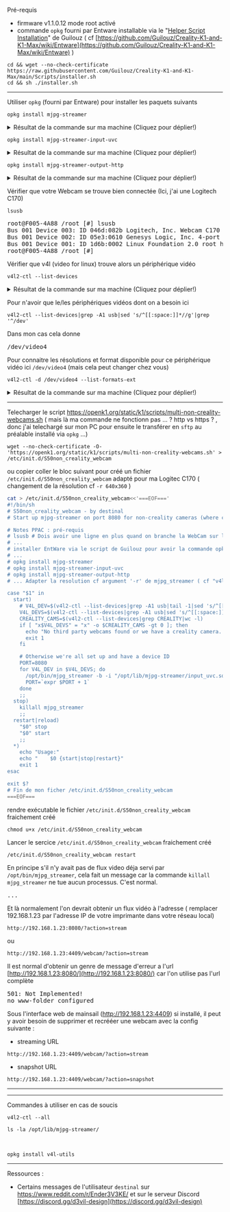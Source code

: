
Pré-requis
- firmware v1.1.0.12 mode root activé
- commande `opkg` fourni par Entware installable via le "[Helper Script Installation](https://github.com/Guilouz/Creality-K1-and-K1-Max/wiki/Helper-Script-Installation)" de Guilouz ( cf  [https://github.com/Guilouz/Creality-K1-and-K1-Max/wiki/Entware](https://github.com/Guilouz/Creality-K1-and-K1-Max/wiki/Entware) )
~~~
cd && wget --no-check-certificate https://raw.githubusercontent.com/Guilouz/Creality-K1-and-K1-Max/main/Scripts/installer.sh
cd && sh ./installer.sh
~~~

---

Utiliser `opkg` (fourni par Entware) pour installer les paquets suivants
~~~
opkg install mjpg-streamer
~~~
<details>
 <summary>Résultat de la commande sur ma machine (Cliquez pour déplier!)</summary>
<pre>
root@F005-4A88 /root [#] opkg install mjpg-streamer
Installing mjpg-streamer (1.0.0-6) to root...
Downloading http://bin.entware.net/mipselsf-k3.4/mjpg-streamer_1.0.0-6_mipsel-3.4.ipk
Installing libjpeg-turbo (2.1.4-2) to root...
Downloading http://bin.entware.net/mipselsf-k3.4/libjpeg-turbo_2.1.4-2_mipsel-3.4.ipk
Installing libiconv-full (1.17-1) to root...
Downloading http://bin.entware.net/mipselsf-k3.4/libiconv-full_1.17-1_mipsel-3.4.ipk
Installing libv4l (1.22.1-1) to root...
Downloading http://bin.entware.net/mipselsf-k3.4/libv4l_1.22.1-1_mipsel-3.4.ipk
Configuring libiconv-full.
Configuring libjpeg-turbo.
Configuring libv4l.
Configuring mjpg-streamer.
root@F005-4A88 /root [#] 
</pre>
</details>

~~~
opkg install mjpg-streamer-input-uvc
~~~
<details>
 <summary>Résultat de la commande sur ma machine (Cliquez pour déplier!)</summary>
<pre>
// A FAIRE
</pre>
</details>

~~~
opkg install mjpg-streamer-output-http
~~~
<details>
 <summary>Résultat de la commande sur ma machine (Cliquez pour déplier!)</summary>
<pre>
root@F005-4A88 /root [#] opkg install mjpg-streamer-output-http
Installing mjpg-streamer-output-http (1.0.0-6) to root...
Downloading http://bin.entware.net/mipselsf-k3.4/mjpg-streamer-output-http_1.0.0-6_mipsel-3.4.ipk
Configuring mjpg-streamer-output-http.
root@F005-4A88 /root [#] ll /opt/lib/mjpg-streamer/
total 56
drwxr-xr-x    2 root     root          4096 Feb  6 02:09 ./
drwxr-xr-x    6 root     root          4096 Sep  1 21:07 ../
-rw-r--r--    1 root     root         12016 Sep  1 21:07 input_http.so
-rw-r--r--    1 root     root         35760 Sep  1 21:07 output_http.so
root@F005-4A88 /root [#] /etc/init.d/S50non_creality_webcam restart
killall: mjpg_streamer: no process killed
root@F005-4A88 /root [#] 
</pre>
</details>

Vérifier que votre Webcam se trouve bien connectée (Ici, j'ai une Logitech C170)
~~~
lsusb
~~~
<pre>
root@F005-4A88 /root [#] lsusb
Bus 001 Device 003: ID 046d:082b Logitech, Inc. Webcam C170
Bus 001 Device 002: ID 05e3:0610 Genesys Logic, Inc. 4-port hub
Bus 001 Device 001: ID 1d6b:0002 Linux Foundation 2.0 root hub
root@F005-4A88 /root [#] 
</pre>


Vérifier que v4l (video for linux) trouve alors un périphérique vidéo
~~~
v4l2-ctl --list-devices
~~~
<details>
 <summary>Résultat de la commande sur ma machine (Cliquez pour déplier!)</summary>
<pre>
root@F005-4A88 /root [#] v4l2-ctl --list-devices
jz-rot ():
	/dev/video0

Webcam C170 (1.2):
	/dev/media0

Dummy video device (0x0000) (platform:v4l2loopback-000):
	/dev/video3

Webcam C170 (usb-13500000.otg_new-1.2):
	/dev/video4

vpu-felix (vpu-felix):
	/dev/video2

vpu-helix (vpu-helix):
	/dev/video1

root@F005-4A88 /root [#] 
</pre>
</details>

Pour n'avoir que le/les périphériques vidéos dont on a besoin ici
~~~
v4l2-ctl --list-devices|grep -A1 usb|sed 's/^[[:space:]]*//g'|grep '^/dev'
~~~
Dans mon cas cela donne
<pre>
/dev/video4
</pre>


Pour connaitre les résolutions et format disponible pour ce périphérique vidéo ici `/dev/video4` (mais cela peut changer chez vous)
~~~
v4l2-ctl -d /dev/video4 --list-formats-ext
~~~
<details>
 <summary>Résultat de la commande sur ma machine (Cliquez pour déplier!)</summary>
<pre>
root@F005-4A88 /root [#] v4l2-ctl -d /dev/video4 --list-formats-ext
ioctl: VIDIOC_ENUM_FMT
	Type: Video Capture

	[0]: 'YUYV' (YUYV 4:2:2)
		Size: Discrete 640x480
			Interval: Discrete 0.033s (30.000 fps)
			Interval: Discrete 0.067s (15.000 fps)
		Size: Discrete 352x288
			Interval: Discrete 0.033s (30.000 fps)
			Interval: Discrete 0.067s (15.000 fps)
		Size: Discrete 320x240
			Interval: Discrete 0.033s (30.000 fps)
			Interval: Discrete 0.067s (15.000 fps)
		Size: Discrete 176x144
			Interval: Discrete 0.033s (30.000 fps)
			Interval: Discrete 0.067s (15.000 fps)
		Size: Discrete 160x120
			Interval: Discrete 0.033s (30.000 fps)
			Interval: Discrete 0.067s (15.000 fps)
		Size: Discrete 544x288
			Interval: Discrete 0.033s (30.000 fps)
			Interval: Discrete 0.067s (15.000 fps)
		Size: Discrete 432x240
			Interval: Discrete 0.033s (30.000 fps)
			Interval: Discrete 0.067s (15.000 fps)
		Size: Discrete 320x176
			Interval: Discrete 0.033s (30.000 fps)
			Interval: Discrete 0.067s (15.000 fps)
		Size: Discrete 640x360
			Interval: Discrete 0.033s (30.000 fps)
			Interval: Discrete 0.067s (15.000 fps)
	[1]: 'MJPG' (Motion-JPEG, compressed)
		Size: Discrete 640x480
			Interval: Discrete 0.033s (30.000 fps)
			Interval: Discrete 0.067s (15.000 fps)
		Size: Discrete 352x288
			Interval: Discrete 0.033s (30.000 fps)
			Interval: Discrete 0.067s (15.000 fps)
		Size: Discrete 320x240
			Interval: Discrete 0.033s (30.000 fps)
			Interval: Discrete 0.067s (15.000 fps)
		Size: Discrete 176x144
			Interval: Discrete 0.033s (30.000 fps)
			Interval: Discrete 0.067s (15.000 fps)
		Size: Discrete 160x120
			Interval: Discrete 0.033s (30.000 fps)
			Interval: Discrete 0.067s (15.000 fps)
		Size: Discrete 544x288
			Interval: Discrete 0.033s (30.000 fps)
			Interval: Discrete 0.067s (15.000 fps)
		Size: Discrete 432x240
			Interval: Discrete 0.033s (30.000 fps)
			Interval: Discrete 0.067s (15.000 fps)
		Size: Discrete 320x176
			Interval: Discrete 0.033s (30.000 fps)
			Interval: Discrete 0.067s (15.000 fps)
		Size: Discrete 640x360
			Interval: Discrete 0.033s (30.000 fps)
			Interval: Discrete 0.067s (15.000 fps)
		Size: Discrete 800x480
			Interval: Discrete 0.033s (30.000 fps)
			Interval: Discrete 0.067s (15.000 fps)
		Size: Discrete 1024x768
			Interval: Discrete 0.033s (30.000 fps)
			Interval: Discrete 0.067s (15.000 fps)
root@F005-4A88 /root [#] 
</pre>
</details>

---

Telecharger le script https://openk1.org/static/k1/scripts/multi-non-creality-webcams.sh
( mais là ma commande ne fonctionn pas ... ? http vs https ? , donc j'ai telechargé sur mon PC pour ensuite le transférer en `sftp` au préalable installé via `opkg` ...)
~~~
wget --no-check-certificate -O- 'https://openk1.org/static/k1/scripts/multi-non-creality-webcams.sh' > /etc/init.d/S50non_creality_webcam
~~~

ou copier coller le bloc suivant pour créé un fichier `/etc/init.d/S50non_creality_webcam` adapté pour ma Logitec C170 ( changement de la résolution cf `-r 640x360` )
~~~ bash
cat > /etc/init.d/S50non_creality_webcam<<'===EOF==='
#!/bin/sh
# S50non_creality_webcam - by destinal
# Start up mjpg-streamer on port 8080 for non-creality cameras (where cam_app doesn't autostart)

# Notes PPAC : pré-requis 
# lsusb # Dois avoir une ligne en plus quand on branche la WebCam sur l'un des ports USB du NebulaPad
# ...
# installer EntWare via le script de Guilouz pour avoir la commande opkg cf https://github.com/Guilouz/Creality-K1-and-K1-Max/wiki/Entware
# ...
# opkg install mjpg-streamer
# opkg install mjpg-streamer-input-uvc
# opkg install mjpg-streamer-output-http
# ... Adapter la resolution cf argument '-r' de mjpg_streamer ( cf "v4l2-ctl --list-devices|grep -A1 usb|sed 's/^[[:space:]]*//g'|grep '^/dev'" et "v4l2-ctl -d /dev/video4 --list-formats-ext" )

case "$1" in
  start)
    # V4L_DEV=$(v4l2-ctl --list-devices|grep -A1 usb|tail -1|sed 's/^[[:space:]]*//g')
    V4L_DEVS=$(v4l2-ctl --list-devices|grep -A1 usb|sed 's/^[[:space:]]*//g'|grep '^/dev')
    CREALITY_CAMS=$(v4l2-ctl --list-devices|grep CREALITY|wc -l)
    if [ "x$V4L_DEVS" = "x" -o $CREALITY_CAMS -gt 0 ]; then
      echo "No third party webcams found or we have a creality camera. Bailing!"
      exit 1
    fi

    # Otherwise we're all set up and have a device ID
    PORT=8080
    for V4L_DEV in $V4L_DEVS; do
      /opt/bin/mjpg_streamer -b -i "/opt/lib/mjpg-streamer/input_uvc.so -d $V4L_DEV -r 640x360 -f 15" -o "/opt/lib/mjpg-streamer/output_http.so -p $PORT"
      PORT=`expr $PORT + 1` 
    done
    ;;
  stop)
    killall mjpg_streamer
    ;;
  restart|reload)
    "$0" stop
    "$0" start
    ;;
  *)
    echo "Usage:"
    echo "    $0 {start|stop|restart}"
    exit 1
esac

exit $?
# Fin de mon ficher /etc/init.d/S50non_creality_webcam
===EOF===

~~~

rendre exécutable le fichier `/etc/init.d/S50non_creality_webcam` fraichement créé
~~~
chmod u+x /etc/init.d/S50non_creality_webcam
~~~



Lancer le sercice `/etc/init.d/S50non_creality_webcam` fraichement créé
~~~
/etc/init.d/S50non_creality_webcam restart
~~~
En principe s'il n'y avait pas de flux video déja servi par `/opt/bin/mjpg_streamer`, cela fait un message car la commande `killall mjpg_streamer` ne tue aucun processus. C'est normal.
<pre>
...
</pre>


Et là normalement l'on devrait obtenir un flux vidéo à l'adresse ( remplacer 192.168.1.23 par l'adresse IP de votre imprimante dans votre réseau local)
~~~
http://192.168.1.23:8080/?action=stream
~~~
ou 
~~~
http://192.168.1.23:4409/webcam/?action=stream
~~~

Il est normal d'obtenir un genre de message d'erreur a l'url [http://192.168.1.23:8080/](http://192.168.1.23:8080/) car l'on utilise pas l'url complète
<pre>
501: Not Implemented!
no www-folder configured
</pre>


Sous l'interface web de mainsail (http://192.168.1.23:4409) si installé, il peut y avoir besoin de supprimer et recrééer une webcam avec la config suivante : 
 - streaming URL
~~~
http://192.168.1.23:4409/webcam/?action=stream
~~~
 - snapshot URL
~~~
http://192.168.1.23:4409/webcam/?action=snapshot
~~~

---

---

Commandes à utiliser en cas de soucis

~~~
v4l2-ctl --all
~~~

~~~
ls -la /opt/lib/mjpg-streamer/
~~~
<pre>

</pre>

~~~
opkg install v4l-utils
~~~

---


Ressources :
 - Certains messages de l'utilisateur `destinal` sur https://www.reddit.com/r/Ender3V3KE/ et sur le serveur Discord [https://discord.gg/d3vil-design](https://discord.gg/d3vil-design)
